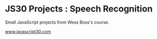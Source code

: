 # JS30 Projects : Speech Recognition
Small JavaScript projects from Wess Boss's course.

www.javascript30.com 
